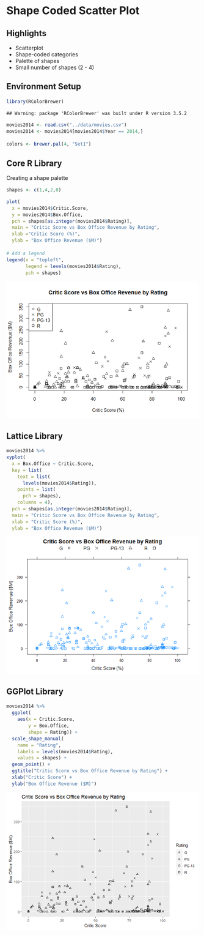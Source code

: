 # Shape Coded Scatter Plot

## Highlights

* Scatterplot
* Shape-coded categories
* Palette of shapes
* Small number of shapes (2 - 4)

## Environment Setup


``` r
library(RColorBrewer)
```

    ## Warning: package 'RColorBrewer' was built under R version 3.5.2

``` r
movies2014 <- read.csv("../data/movies.csv")
movies2014 <- movies2014[movies2014$Year == 2014,]

colors <- brewer.pal(4, "Set1")
```

## Core R Library

Creating a shape palette

``` r
shapes <- c(1,4,2,0)
```

``` r
plot(
  x = movies2014$Critic.Score,
  y = movies2014$Box.Office,
  pch = shapes[as.integer(movies2014$Rating)],
  main = "Critic Score vs Box Office Revenue by Rating",
  xlab ="Critic Score (%)",
  ylab = "Box Office Revenue ($M)")

# Add a legend
legend(x = "topleft",
       legend = levels(movies2014$Rating),
       pch = shapes)
```

![](../../images/statistics/shaped_coded_scatter_plot_1.png)

## Lattice Library

``` r
movies2014 %>%
xyplot(
  x = Box.Office ~ Critic.Score,
  key = list(
    text = list(
      levels(movies2014$Rating)),
    points = list(
      pch = shapes),
    columns = 4),
  pch = shapes[as.integer(movies2014$Rating)],
  main = "Critic Score vs Box Office Revenue by Rating",
  xlab = "Critic Score (%)",
  ylab = "Box Office Revenue ($M)")
```

![](../../images/statistics/shaped_coded_scatter_plot_2.png)

## GGPlot Library

``` r
movies2014 %>%
  ggplot(
    aes(x = Critic.Score, 
        y = Box.Office,
        shape = Rating)) +
  scale_shape_manual(
    name = "Rating",
    labels = levels(movies2014$Rating),
    values = shapes) +
  geom_point() +
  ggtitle("Critic Score vs Box Office Revenue by Rating") +
  xlab("Critic Score") +
  ylab("Box Office Revenue ($M)")
```

![](../../images/statistics/shaped_coded_scatter_plot_3.png)